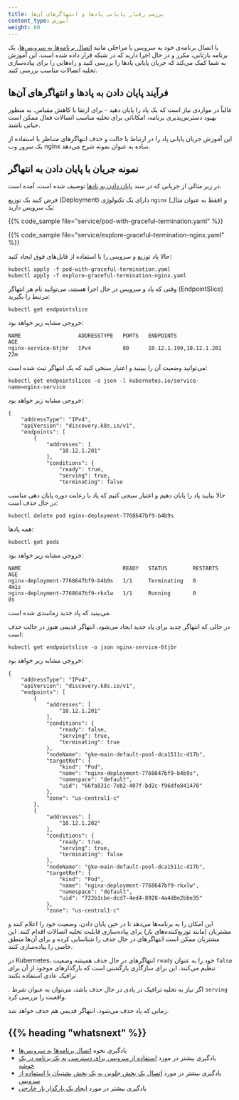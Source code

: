 ```yaml
---
title: بررسی رفتار پایانی پاد‌ها و انتهاگرهای آن‌ها
content_type: آموزش
weight: 60
---
```



<!-- مقدمه -->

با اتصال برنامه‌ی خود به سرویس با مراحلی مانند [اتصال برنامه‌ها به سرویس‌ها](/docs/tutorials/services/connect-applications-service/)،
یک برنامه بازتابی، مکرر و در حال اجرا دارید که در شبکه قرار داده شده است.
این آموزش به شما کمک می‌کند که جریان پایانی پاد‌ها را بررسی کنید و راه‌هایی را برای پیاده‌سازی تخلیه اتصالات مناسب بررسی کنید.

<!-- متن -->

## فرآیند پایان دادن به پاد‌ها و انتهاگرهای آن‌ها

غالباً در مواردی نیاز است که یک پاد را پایان دهید - برای ارتقا یا کاهش مقیاس. به منظور بهبود دسترس‌پذیری برنامه، امکاناتی برای تخلیه مناسب اتصالات فعال ممکن است حیاتی باشند.

این آموزش جریان پایانی پاد را در ارتباط با حالت و حذف انتهاگرهای متناظر با استفاده از یک سرور وب nginx ساده به عنوان نمونه شرح می‌دهد.

<!-- متن -->

## نمونه جریان با پایان دادن به انتهاگر

در زیر مثالی از جریانی که در سند [پایان دادن به پاد‌ها](/docs/concepts/workloads/pods/pod-lifecycle/#pod-termination) توصیف شده است، آمده است.

فرض کنید یک توزیع (Deployment) دارای یک تکنولوژی `nginx` (فقط به عنوان مثال) و یک سرویس دارید:

{{% code_sample file="service/pod-with-graceful-termination.yaml" %}}

{{% code_sample file="service/explore-graceful-termination-nginx.yaml" %}}

حالا پاد توزیع و سرویس را با استفاده از فایل‌های فوق ایجاد کنید:

```shell
kubectl apply -f pod-with-graceful-termination.yaml
kubectl apply -f explore-graceful-termination-nginx.yaml
```

وقتی که پاد و سرویس در حال اجرا هستند، می‌توانید نام هر انتهاگر (EndpointSlice) مرتبط را بگیرید:

```shell
kubectl get endpointslice
```

خروجی مشابه زیر خواهد بود:

```none
NAME                  ADDRESSTYPE   PORTS   ENDPOINTS                 AGE
nginx-service-6tjbr   IPv4          80      10.12.1.199,10.12.1.201   22m
```

می‌توانید وضعیت آن را ببینید و اعتبار سنجی کنید که یک انتهاگر ثبت شده است:

```shell
kubectl get endpointslices -o json -l kubernetes.io/service-name=nginx-service
```

خروجی مشابه زیر خواهد بود:

```none
{
    "addressType": "IPv4",
    "apiVersion": "discovery.k8s.io/v1",
    "endpoints": [
        {
            "addresses": [
                "10.12.1.201"
            ],
            "conditions": {
                "ready": true,
                "serving": true,
                "terminating": false
```

حالا بیایید پاد را پایان دهیم و اعتبار سنجی کنیم که پاد با رعایت دوره پایان دهی مناسب در حال حذف است:

```shell
kubectl delete pod nginx-deployment-7768647bf9-b4b9s
```

همه پاد‌ها:

```shell
kubectl get pods
```

خروجی مشابه زیر خواهد بود:

```none
NAME                                READY   STATUS        RESTARTS      AGE
nginx-deployment-7768647bf9-b4b9s   1/1     Terminating   0             4m1s
nginx-deployment-7768647bf9-rkxlw   1/1     Running       0             8s
```

می‌بینید که پاد جدید زمانبندی شده است.

در حالی که انتهاگر جدید برای پاد جدید ایجاد می‌شود، انتهاگر قدیمی هنوز در حالت حذف است:

```shell
kubectl get endpointslice -o json nginx-service-6tjbr
```

خروجی مشابه زیر خواهد بود:

```none
{
    "addressType": "IPv4",
    "apiVersion": "discovery.k8s.io/v1",
    "endpoints": [
        {
            "addresses": [
                "10.12.1.201"
            ],
            "conditions": {
                "ready": false,
                "serving": true,
                "terminating": true
            },
            "nodeName": "gke-main-default-pool-dca1511c-d17b",
            "targetRef": {
                "kind": "Pod",
                "name": "nginx-deployment-7768647bf9-b4b9s",
                "namespace": "default",
                "uid": "66fa831c-7eb2-407f-bd2c-f96dfe841478"
            },
            "zone": "us-central1-c"
        },
        {
            "addresses": [
                "10.12.1.202"
            ],
            "conditions": {
                "ready": true,
                "serving": true,
                "terminating": false
            },
            "nodeName": "gke-main-default-pool-dca1511c-d17b",
            "targetRef": {
                "kind": "Pod",
                "name": "nginx-deployment-7768647bf9-rkxlw",
                "namespace": "default",
                "uid": "722b1cbe-dcd7-4ed4-8928-4a4d0e2bbe35"
            },
            "zone": "us-central1-c"
```

این امکان را به برنامه‌ها می‌دهد تا در حین پایان دادن، وضعیت خود را اعلام کنند و مشتریان (مانند توزیع‌کننده‌های بار) برای پیاده‌سازی قابلیت تخلیه اتصالات اقدام کنند.
این مشتریان ممکن است انتهاگرهای در حال حذف را شناسایی کرده و برای آن‌ها منطق خاصی را پیاده‌سازی کنند.

در Kubernetes، انتهاگرهای در حال حذف همیشه وضعیت `ready` خود را به عنوان `false` تنظیم می‌کنند. این برای سازگاری بازگشتی است که بارگذارهای موجود از آن برای ترافیک عادی استفاده نکنند

.
اگر نیاز به تخلیه ترافیک در پادی در حال حذف باشد، می‌توان به عنوان شرط `serving` واقعیت را بررسی کرد.

زمانی که پاد حذف می‌شود، انتهاگر قدیمی هم حذف خواهد شد.


## {{% heading "whatsnext" %}}


* یادگیری نحوه [اتصال برنامه‌ها به سرویس‌ها](/docs/tutorials/services/connect-applications-service/)
* یادگیری بیشتر در مورد [استفاده از سرویس برای دسترسی به یک برنامه در یک خوشه](/docs/tasks/access-application-cluster/service-access-application-cluster/)
* یادگیری بیشتر در مورد [اتصال یک بخش جلویی به یک بخش پشتیبان با استفاده از سرویس](/docs/tasks/access-application-cluster/connecting-frontend-backend/)
* یادگیری بیشتر در مورد [ایجاد یک بارگذار بار خارجی](/docs/tasks/access-application-cluster/create-external-load-balancer/)
```

